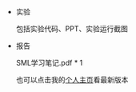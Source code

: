 - 实验

	包括实验代码、PPT、实验运行截图

- 报告

	SML学习笔记.pdf * 1

	也可以点击我的[个人主页](https://alexfan.cn/2020/04/19/SML%E5%AD%A6%E4%B9%A0%E7%AC%94%E8%AE%B0/)看最新版本

